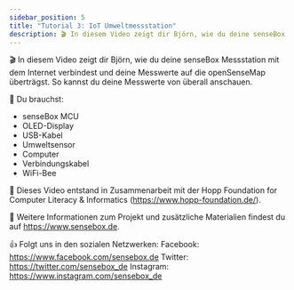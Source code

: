 ```yaml
---
sidebar_position: 5
title: "Tutorial 3: IoT Umweltmessstation"
description: 🎬 In diesem Video zeigt dir Björn, wie du deine senseBox Messstation mit dem Internet verbindest und deine Messwerte auf die openSenseMap überträgst. So kannst du deine Messwerte von überall anschauen.
---
```

🎬 In diesem Video zeigt dir Björn, wie du deine senseBox Messstation mit dem Internet verbindest und deine Messwerte auf die openSenseMap überträgst. So kannst du deine Messwerte von überall anschauen.

🧰 Du brauchst:
- senseBox MCU
- OLED-Display
- USB-Kabel
- Umweltsensor
- Computer
- Verbindungskabel
- WiFi-Bee


🎥 Dieses Video entstand in Zusammenarbeit mit der Hopp Foundation for Computer Literacy & Informatics (https://www.hopp-foundation.de/).

 🔎 Weitere Informationen zum Projekt und zusätzliche Materialien findest du auf https://www.sensebox.de.

👍 Folgt uns in den sozialen Netzwerken:
Facebook: https://www.facebook.com/sensebox.de
Twitter: https://twitter.com/sensebox_de
Instagram: https://www.instagram.com/sensebox_de
